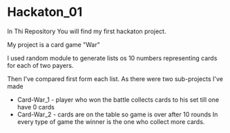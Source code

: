 # Hackaton_01

In Thi Repository You will find my first hackaton project.

My project is a card game "War"

I used random module to generate lists os 10 numbers representing cards for each of two payers.

Then I've compared first form each list.
As there were two sub-projects I've made 
 - Card-War_1 - player who won the battle collects cards to his set till one have 0 cards
 - Card-War_2 - cards are on the table so game is over after 10 rounds
In every type of game the winner is the one who collect more cards. 